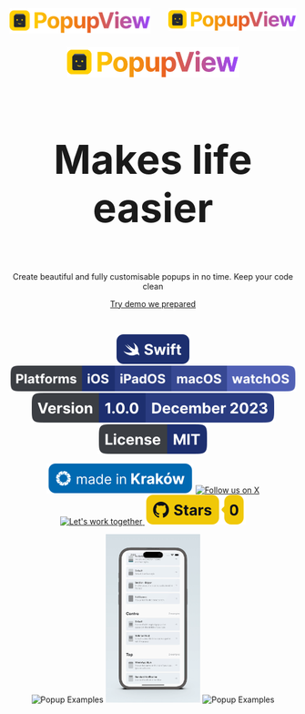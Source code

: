 <p align="center">
    
<picture> 
    <source media="(prefers-color-scheme: dark)" srcset="https://github.com/Mijick/CalendarView/assets/23524947/07ad5f99-6028-41f8-9a2c-aca706b83ae7">
    <source media="(prefers-color-scheme: light)" srcset="https://github.com/Mijick/CalendarView/assets/23524947/0d4d826c-bb72-49eb-8df7-a9a87b778269">
    <img alt="PopupView Logo" src="https://github.com/Mijick/Assets/blob/main/PopupView/Logotype/On%20Dark.svg" height="44px" align="left"">
  </picture>


<picture> 
    <source media="(prefers-color-scheme: dark)" srcset="https://github.com/Mijick/CalendarView/assets/23524947/52bf0283-09f1-4c1d-b6eb-445efb1164e8">
    <source media="(prefers-color-scheme: light)" srcset="https://github.com/Mijick/CalendarView/assets/23524947/5adb5d22-643e-4f66-bb6a-e44ed9a0f12d">
    <img alt="PopupView Logo" src="https://github.com/Mijick/Assets/blob/main/PopupView/Logotype/On%20Dark.svg" height="40px" align="right"">
  </picture>
  

  <br>
  <br>
  <br>
  <br>

  
  <picture> 
    <source media="(prefers-color-scheme: dark)" srcset="https://github.com/Mijick/CalendarView/assets/23524947/640574e5-3e74-4f0b-9a86-078a6325d79e">
    <source media="(prefers-color-scheme: light)" srcset="https://github.com/Mijick/CalendarView/assets/23524947/640574e5-3e74-4f0b-9a86-078a6325d79e">
    <img alt="PopupView Logo" src="https://github.com/Mijick/Assets/blob/main/PopupView/Logotype/On%20Dark.svg" width="60%"">
  </picture>
</p>

<h3 style="font-size: 5em" align="center">
    Makes life easier
</h3>

<p align="center">
    Create beautiful and fully customisable popups in no time. Keep your code clean
</p>

<p align="center">
    <a href="https://github.com/Mijick/PopupView-Demo" rel="nofollow">Try demo we prepared</a>
</p>

<br>




<p align="center">
    <img alt="SwiftUI logo" src="https://github.com/Mijick/Assets/blob/main/CalendarView/Labels/Language.svg"/>
    <img alt="Platforms: iOS, iPadOS, macOS, tvOS" src="https://github.com/Mijick/Assets/blob/main/CalendarView/Labels/Platforms.svg"/>
    <img alt="Current Version" src="https://github.com/Mijick/Assets/blob/main/CalendarView/Labels/Version.svg"/>
    <img alt="License: MIT" src="https://github.com/Mijick/Assets/blob/main/CalendarView/Labels/License.svg"/>
</p>

<p align="center">
    <img alt="Made in Kraków" src="https://github.com/Mijick/Assets/blob/main/CalendarView/Labels/Origin.svg"/>
    <a href="https://twitter.com/MijickTeam">
        <img alt="Follow us on X" src="https://github.com/Mijick/Assets/blob/main/CalendarView/Labels/X.svg"/>
    </a>
    <a href=mailto:team@mijick.com?subject=Hello>
        <img alt="Let's work together" src="https://github.com/Mijick/Assets/blob/main/CalendarView/Labels/Work%20with%20us.svg"/>
    </a>  
    <a href="https://github.com/Mijick/CalendarView/stargazers">
        <img alt="Stargazers" src="https://github.com/Mijick/Assets/blob/main/CalendarView/Labels/Stars.svg"/>
    </a>                                                                                                               
</p>

<p align="center">
    <img alt="Popup Examples" src="https://github.com/Mijick/Assets/blob/main/PopupView/GIFs/PopupView-Bottom.gif" width="33%"/>
    <img alt="Popup Examples" src="https://github.com/Mijick/Assets/blob/main/PopupView/GIFs/PopupView-Centre.gif" width="33%"/>
    <img alt="Popup Examples" src="https://github.com/Mijick/Assets/blob/main/PopupView/GIFs/PopupView-Top.gif" width="33%"/>
</p>

